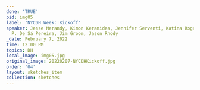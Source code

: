 ```yaml
---
done: 'TRUE'
pid: img05
label: 'NYCDH Week: Kickoff'
speaker: Jesse Merandy, Kimon Keramidas, Jennifer Serventi, Katina Rogers, Moacir
  P. De Sá Pereira, Jim Groom, Jason Rhody
_date: February 7, 2022
time: 12:00 PM
topics: DH
local_image: img05.jpg
original_image: 20220207-NYCDHKickoff.jpg
order: '04'
layout: sketches_item
collection: sketches
---
```

